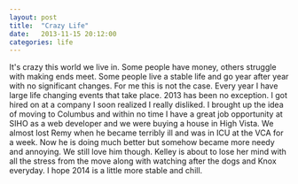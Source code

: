 ```yaml
---
layout: post
title:  "Crazy Life"
date:   2013-11-15 20:12:00
categories: life
---
```


It's crazy this world we live in. Some people have money, others struggle with making ends meet. Some people live a stable life and go year after year with no significant changes. For me this is not the case. Every year I have large life changing events that take place. 2013 has been no exception. I got hired on at a company I soon realized I really disliked. I brought up the idea of moving to Columbus and within no time I have a great job opportunity at SIHO as a web developer and we were buying a house in High Vista. We almost lost Remy when he became terribly ill and was in ICU at the VCA for a week. Now he is doing much better but somehow became more needy and annoying. We still love him though. Kelley is about to lose her mind with all the stress from the move along with watching after the dogs and Knox everyday. I hope 2014 is a little more stable and chill. 
